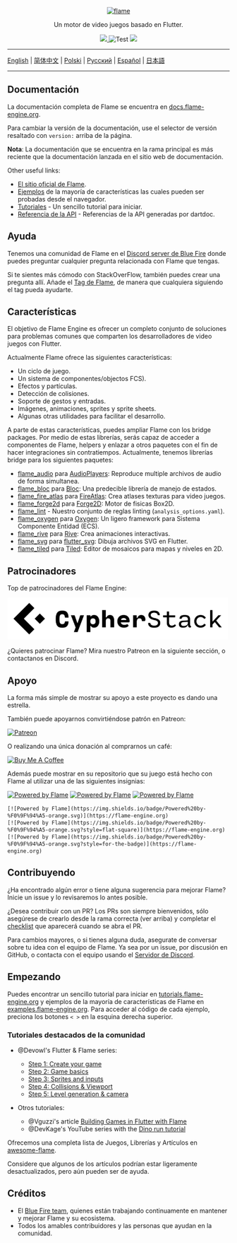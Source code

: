 <!-- markdownlint-disable MD013 -->
<p align="center">
  <a href="https://flame-engine.org">
    <img alt="flame" width="200px" src="https://user-images.githubusercontent.com/6718144/101553774-3bc7b000-39ad-11eb-8a6a-de2daa31bd64.png">
  </a>
</p>

<p align="center">
Un motor de video juegos basado en Flutter.
</p>

<p align="center">
  <a title="Pub" href="https://pub.dev/packages/flame" >
    <img src="https://img.shields.io/pub/v/flame.svg?style=popout" />
  </a>
  <img src="https://github.com/flame-engine/flame/workflows/cicd/badge.svg?branch=main&event=push" alt="Test" />
  <a title="Discord" href="https://discord.gg/pxrBmy4" ><img src="https://img.shields.io/discord/509714518008528896.svg" /></a>
</p>
<!-- markdownlint-enable MD013 -->

---

[English](/README.md) | [简体中文](/i18n/README-ZH.md) | [Polski](/i18n/README-PL.md) | [Русский](/i18n/README-RU.md) | [Español](/i18n/README-ES.md) | [日本語](/i18n/README-JA.md)

---


## Documentación

La documentación completa de Flame se encuentra en
[docs.flame-engine.org](https://docs.flame-engine.org/).

Para cambiar la versión de la documentación, use el selector de versión resaltado con `version:` arriba de la página.

**Nota**: La documentación que se encuentra en la rama principal es más reciente que la documentación lanzada en el sitio web de documentación.

Other useful links:
 - [El sitio oficial de Flame](https://flame-engine.org/).
 - [Ejemplos](https://examples.flame-engine.org/) de la mayoría de características las cuales pueden ser probadas desde el navegador.
 - [Tutoriales](https://tutorials.flame-engine.org/) - Un sencillo tutorial para iniciar.
 - [Referencia de la API](https://pub.dev/documentation/flame/latest/) - Referencias de la API generadas por dartdoc.


## Ayuda

Tenemos una comunidad de Flame en el [Discord server de Blue Fire](https://discord.gg/5unKpdQD78) donde puedes preguntar cualquier pregunta relacionada con Flame que tengas.

Si te sientes más cómodo con StackOverFlow, también puedes crear una pregunta allí. Añade el
[Tag de Flame](https://stackoverflow.com/questions/tagged/flame), de manera que cualquiera siguiendo el tag pueda ayudarte.

## Características

El objetivo de Flame Engine es ofrecer un completo conjunto de soluciones para problemas comunes que comparten los desarrolladores de video juegos con Flutter.

Actualmente Flame ofrece las siguientes características:

 - Un ciclo de juego.
 - Un sistema de componentes/objectos FCS).
 - Efectos y partículas.
 - Detección de colisiones.
 - Soporte de gestos y entradas.
 - Imágenes, animaciones, sprites y sprite sheets.
 - Algunas otras utilidades para facilitar el desarrollo.

A parte de estas características, puedes ampliar Flame con los bridge packages.
Por medio de estas librerías, serás capaz de acceder a componentes de Flame, helpers y enlazar a otros paquetes con el fin de hacer integraciones sin contratiempos. Actualmente, tenemos librerías bridge para los siguientes paquetes:

- [flame_audio](https://github.com/flame-engine/flame/tree/main/packages/flame_audio) para
  [AudioPlayers](https://github.com/bluefireteam/audioplayers): Reproduce multiple archivos de audio de forma simultanea.
- [flame_bloc](https://github.com/flame-engine/flame/tree/main/packages/flame_bloc) para
  [Bloc](https://github.com/felangel/bloc): Una predecible librería de manejo de estados.
- [flame_fire_atlas](https://github.com/flame-engine/flame/tree/main/packages/flame_fire_atlas) para
  [FireAtlas](https://github.com/flame-engine/fire-atlas): Crea atlases texturas para video juegos.
- [flame_forge2d](https://github.com/flame-engine/flame/tree/main/packages/flame_forge2d) para
  [Forge2D](https://github.com/flame-engine/forge2d): Motor de fisicas Box2D.
- [flame_lint](https://github.com/flame-engine/flame/tree/main/packages/flame_lint) -
  Nuestro conjunto de reglas linting (`analysis_options.yaml`).
- [flame_oxygen](https://github.com/flame-engine/flame/tree/main/packages/flame_oxygen) para
  [Oxygen](https://github.com/flame-engine/oxygen): Un ligero framework para Sistema Componente Entidad (ECS).
- [flame_rive](https://github.com/flame-engine/flame/tree/main/packages/flame_rive) para
  [Rive](https://rive.app/): Crea animaciones interactivas.
- [flame_svg](https://github.com/flame-engine/flame/tree/main/packages/flame_svg) para
  [flutter_svg](https://github.com/dnfield/flutter_svg): Dibuja archivos SVG en Flutter.
- [flame_tiled](https://github.com/flame-engine/flame/tree/main/packages/flame_tiled) para
  [Tiled](https://www.mapeditor.org/): Editor de mosaicos para  mapas y niveles en 2D.


## Patrocinadores

Top de patrocinadores del Flame Engine:

[![Cypher Stack](https://raw.githubusercontent.com/flame-engine/flame/main/media/logo_cypherstack.png)](https://cypherstack.com/)

¿Quieres patrocinar Flame? Mira nuestro Patreon en la siguiente sección, o contactanos en Discord. 


## Apoyo

La forma más simple de mostrar su apoyo a este proyecto es dando una estrella.

También puede apoyarnos convirtiéndose patrón en Patreon:

[![Patreon](https://c5.patreon.com/external/logo/become_a_patron_button.png)](https://www.patreon.com/bluefireoss)

O realizando una única donación al comprarnos un café:

[![Buy Me A Coffee](https://user-images.githubusercontent.com/835641/60540201-fcd7fa00-9ce4-11e9-87ec-1e98568e9f58.png)](https://www.buymeacoffee.com/bluefire)

Además puede mostrar en su repositorio que su juego está hecho con Flame al utilizar una de las siguientes insignias:

[![Powered by Flame](https://img.shields.io/badge/Powered%20by-%F0%9F%94%A5-orange.svg)](https://flame-engine.org)
[![Powered by Flame](https://img.shields.io/badge/Powered%20by-%F0%9F%94%A5-orange.svg?style=flat-square)](https://flame-engine.org)
[![Powered by Flame](https://img.shields.io/badge/Powered%20by-%F0%9F%94%A5-orange.svg?style=for-the-badge)](https://flame-engine.org)

```
[![Powered by Flame](https://img.shields.io/badge/Powered%20by-%F0%9F%94%A5-orange.svg)](https://flame-engine.org)
[![Powered by Flame](https://img.shields.io/badge/Powered%20by-%F0%9F%94%A5-orange.svg?style=flat-square)](https://flame-engine.org)
[![Powered by Flame](https://img.shields.io/badge/Powered%20by-%F0%9F%94%A5-orange.svg?style=for-the-badge)](https://flame-engine.org)
```

## Contribuyendo

¿Ha encontrado algún error o tiene alguna sugerencia para mejorar Flame? Inicie un issue y lo
revisaremos lo antes posible.

¿Desea contribuir con un PR? Los PRs son siempre bienvenidos, sólo asegúrese de crearlo desde la
rama correcta (ver arriba) y completar el [checklist](.github/pull_request_template.md) que aparecerá
cuando se abra el PR.

Para cambios mayores, o si tienes alguna duda, asegurate de conversar sobre tu idea con el equipo de Flame. Ya sea por un issue, por discusión en GitHub, o contacta con el equipo usando el
[Servidor de Discord](https://discord.gg/pxrBmy4).


## Empezando

Puedes encontrar un sencillo tutorial para iniciar en 
[tutorials.flame-engine.org](https://tutorials.flame-engine.org) y ejemplos de la mayoría de características de Flame en [examples.flame-engine.org](https://examples.flame-engine.org). Para acceder al código de cada ejemplo, preciona los botones `< >` en la esquina derecha superior.


### Tutoriales destacados de la comunidad

- @Devowl's Flutter & Flame series: 
  - [Step 1: Create your game](https://medium.com/flutter-community/flutter-flame-step-1-create-your-game-b3b6ee387d77)
  - [Step 2: Game basics](https://medium.com/flutter-community/flutter-flame-step-2-game-basics-48b4493424f3)
  - [Step 3: Sprites and inputs](https://blog.devowl.de/flutter-flame-step-3-sprites-and-inputs-7ca9cc7c8b91)
  - [Step 4: Collisions & Viewport](https://blog.devowl.de/flutter-flame-step-4-collisions-viewport-ff2da048e3a6)
  - [Step 5: Level generation & camera](https://blog.devowl.de/flutter-flame-step-5-level-generation-camera-62a060a286e3 )

- Otros tutoriales:
  - @Vguzzi's article [Building Games in Flutter with Flame](https://www.raywenderlich.com/27407121-building-games-in-flutter-with-flame-getting-started)
  - @DevKage's YouTube series with the [Dino run tutorial](https://www.youtube.com/playlist?list=PLiZZKL9HLmWOmQgYxWHuOHOWsUUlhCCOY)

Ofrecemos una completa lista de Juegos, Librerías y Artículos en
[awesome-flame](https://github.com/flame-engine/awesome-flame).

Considere que algunos de los artículos podrían estar ligeramente desactualizados, pero aún pueden ser de ayuda.


## Créditos

 - El [Blue Fire team](https://github.com/orgs/bluefireteam/people), quienes están trabajando
 continuamente en mantener y mejorar Flame y su ecosistema.
 - Todos los amables contribuidores y las personas que ayudan en la comunidad.
